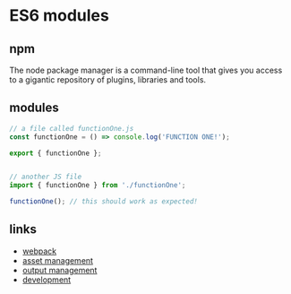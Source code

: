 # ES6 modules
## npm
The node package manager is a command-line tool that gives you access to a gigantic repository of plugins, libraries and tools.
## modules
```javascript
// a file called functionOne.js
const functionOne = () => console.log('FUNCTION ONE!');

export { functionOne };


// another JS file
import { functionOne } from './functionOne';

functionOne(); // this should work as expected!
```

## links
* [webpack](https://webpack.js.org/guides/getting-started/)
* [asset management](https://webpack.js.org/guides/asset-management/)
* [output management](https://webpack.js.org/guides/output-management/)
* [development](https://webpack.js.org/guides/development/)